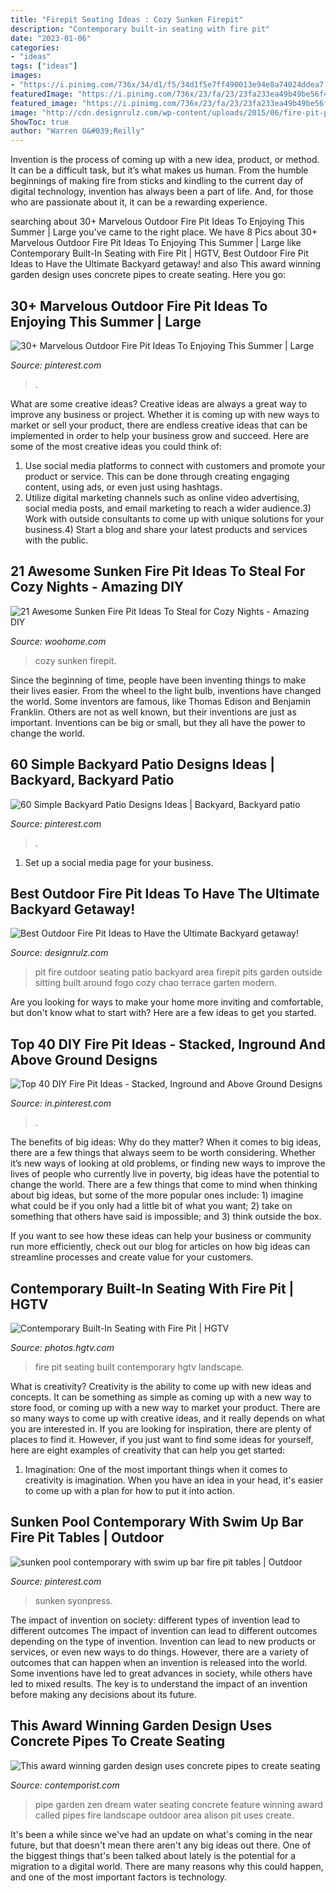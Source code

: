 ```yaml
---
title: "Firepit Seating Ideas : Cozy Sunken Firepit"
description: "Contemporary built-in seating with fire pit"
date: "2023-01-06"
categories:
- "ideas"
tags: ["ideas"]
images:
- "https://i.pinimg.com/736x/34/d1/f5/34d1f5e7ff490013e94e8a74024ddea7.jpg"
featuredImage: "https://i.pinimg.com/736x/23/fa/23/23fa233ea49b49be56f44b8ee47fc4a5.jpg"
featured_image: "https://i.pinimg.com/736x/23/fa/23/23fa233ea49b49be56f44b8ee47fc4a5.jpg"
image: "http://cdn.designrulz.com/wp-content/uploads/2015/06/fire-pit-patio-Design-Ideas-3.jpg"
ShowToc: true
author: "Warren O&#039;Reilly"
---
```



Invention is the process of coming up with a new idea, product, or method. It can be a difficult task, but it’s what makes us human. From the humble beginnings of making fire from sticks and kindling to the current day of digital technology, invention has always been a part of life. And, for those who are passionate about it, it can be a rewarding experience.

	

		
searching about 30+ Marvelous Outdoor Fire Pit Ideas To Enjoying This Summer | Large you've came to the right place. We have 8 Pics about 30+ Marvelous Outdoor Fire Pit Ideas To Enjoying This Summer | Large like Contemporary Built-In Seating with Fire Pit | HGTV, Best Outdoor Fire Pit Ideas to Have the Ultimate Backyard getaway! and also This award winning garden design uses concrete pipes to create seating. Here you go:
		
    
## 30+ Marvelous Outdoor Fire Pit Ideas To Enjoying This Summer | Large

<img loading=lazy src="https://i.pinimg.com/736x/e9/b1/40/e9b140f9801f8000689a0415125fa674.jpg" onerror="this.onerror=null;this.src='https://tse4.mm.bing.net/th?id=OIP.PpXLHno41LaSbAZT9u3dmwHaLS&amp;pid=15.1';" alt="30+ Marvelous Outdoor Fire Pit Ideas To Enjoying This Summer | Large">

_Source: pinterest.com_

>. 

	

What are some creative ideas?
Creative ideas are always a great way to improve any business or project. Whether it is coming up with new ways to market or sell your product, there are endless creative ideas that can be implemented in order to help your business grow and succeed. Here are some of the most creative ideas you could think of:
1) Use social media platforms to connect with customers and promote your product or service. This can be done through creating engaging content, using ads, or even just using hashtags.
2) Utilize digital marketing channels such as online video advertising, social media posts, and email marketing to reach a wider audience.3) Work with outside consultants to come up with unique solutions for your business.4) Start a blog and share your latest products and services with the public.

    
## 21 Awesome Sunken Fire Pit Ideas To Steal For Cozy Nights - Amazing DIY

<img loading=lazy src="https://www.woohome.com/wp-content/uploads/2017/09/sunken-firepit-for-cozy-nights-13.jpg" onerror="this.onerror=null;this.src='https://tse1.mm.bing.net/th?id=OIP.fAZP44aBZ1ZLmzyTeOTrMAHaJ4&amp;pid=15.1';" alt="21 Awesome Sunken Fire Pit Ideas To Steal for Cozy Nights - Amazing DIY">

_Source: woohome.com_

>cozy sunken firepit. 

	

Since the beginning of time, people have been inventing things to make their lives easier. From the wheel to the light bulb, inventions have changed the world. Some inventors are famous, like Thomas Edison and Benjamin Franklin. Others are not as well known, but their inventions are just as important. Inventions can be big or small, but they all have the power to change the world.

    
## 60 Simple Backyard Patio Designs Ideas | Backyard, Backyard Patio

<img loading=lazy src="https://i.pinimg.com/736x/34/d1/f5/34d1f5e7ff490013e94e8a74024ddea7.jpg" onerror="this.onerror=null;this.src='https://tse1.mm.bing.net/th?id=OIP.B7BUcLCp-xaBQ4vI92-TxQHaL-&amp;pid=15.1';" alt="60 Simple Backyard Patio Designs Ideas | Backyard, Backyard patio">

_Source: pinterest.com_

>. 

	

1. Set up a social media page for your business.

    
## Best Outdoor Fire Pit Ideas To Have The Ultimate Backyard Getaway!

<img loading=lazy src="http://cdn.designrulz.com/wp-content/uploads/2015/06/fire-pit-patio-Design-Ideas-3.jpg" onerror="this.onerror=null;this.src='https://tse1.mm.bing.net/th?id=OIP.taqC7-JYO18PveVwXmDnHQHaJ4&amp;pid=15.1';" alt="Best Outdoor Fire Pit Ideas to Have the Ultimate Backyard getaway!">

_Source: designrulz.com_

>pit fire outdoor seating patio backyard area firepit pits garden outside sitting built around fogo cozy chao terrace garten modern. 

	

Are you looking for ways to make your home more inviting and comfortable, but don't know what to start with? Here are a few ideas to get you started. 

    
## Top 40 DIY Fire Pit Ideas - Stacked, Inground And Above Ground Designs

<img loading=lazy src="https://i.pinimg.com/736x/e9/a1/ca/e9a1ca08822a4cd7f4592bb6ddcd4ef0.jpg" onerror="this.onerror=null;this.src='https://tse3.mm.bing.net/th?id=OIP.fXy83RwfW0j53NyWfVyCoQHaJ3&amp;pid=15.1';" alt="Top 40 DIY Fire Pit Ideas - Stacked, Inground and Above Ground Designs">

_Source: in.pinterest.com_

>. 

	

The benefits of big ideas: Why do they matter?
When it comes to big ideas, there are a few things that always seem to be worth considering. Whether it’s new ways of looking at old problems, or finding new ways to improve the lives of people who currently live in poverty, big ideas have the potential to change the world.
There are a few things that come to mind when thinking about big ideas, but some of the more popular ones include: 1) imagine what could be if you only had a little bit of what you want; 2) take on something that others have said is impossible; and 3) think outside the box.

If you want to see how these ideas can help your business or community run more efficiently, check out our blog for articles on how big ideas can streamline processes and create value for your customers.

    
## Contemporary Built-In Seating With Fire Pit | HGTV

<img loading=lazy src="https://hgtvhome.sndimg.com/content/dam/images/hgtv/fullset/2015/12/17/0/Studio-H-Landscape-Architecture_Wrate_5.jpg.rend.hgtvcom.616.924.suffix/1450366252621.jpeg" onerror="this.onerror=null;this.src='https://tse4.mm.bing.net/th?id=OIP.cNkBm34cWYLBb__vHNa2HAHaLH&amp;pid=15.1';" alt="Contemporary Built-In Seating with Fire Pit | HGTV">

_Source: photos.hgtv.com_

>fire pit seating built contemporary hgtv landscape. 

	

What is creativity?
Creativity is the ability to come up with new ideas and concepts. It can be something as simple as coming up with a new way to store food, or coming up with a new way to market your product. There are so many ways to come up with creative ideas, and it really depends on what you are interested in. If you are looking for inspiration, there are plenty of places to find it. However, if you just want to find some ideas for yourself, here are eight examples of creativity that can help you get started: 
1) Imagination: One of the most important things when it comes to creativity is imagination. When you have an idea in your head, it's easier to come up with a plan for how to put it into action.

    
## Sunken Pool Contemporary With Swim Up Bar Fire Pit Tables | Outdoor

<img loading=lazy src="https://i.pinimg.com/736x/23/fa/23/23fa233ea49b49be56f44b8ee47fc4a5.jpg" onerror="this.onerror=null;this.src='https://tse3.mm.bing.net/th?id=OIP.xRaiR6P_tZWE1XeKqjrj_AHaE1&amp;pid=15.1';" alt="sunken pool contemporary with swim up bar fire pit tables | Outdoor">

_Source: pinterest.com_

>sunken syonpress. 

	

The impact of invention on society: different types of invention lead to different outcomes
The impact of invention can lead to different outcomes depending on the type of invention. Invention can lead to new products or services, or even new ways to do things. However, there are a variety of outcomes that can happen when an invention is released into the world. Some inventions have led to great advances in society, while others have led to mixed results. The key is to understand the impact of an invention before making any decisions about its future.

    
## This Award Winning Garden Design Uses Concrete Pipes To Create Seating

<img loading=lazy src="http://www.contemporist.com/wp-content/uploads/2015/12/pipe-dream_071215_05.jpg" onerror="this.onerror=null;this.src='https://tse2.mm.bing.net/th?id=OIP._fHUxtix1n1MAJU7znO3CwHaLF&amp;pid=15.1';" alt="This award winning garden design uses concrete pipes to create seating">

_Source: contemporist.com_

>pipe garden zen dream water seating concrete feature winning award called pipes fire landscape outdoor area alison pit uses create. 

	

It's been a while since we've had an update on what's coming in the near future, but that doesn't mean there aren't any big ideas out there. One of the biggest things that's been talked about lately is the potential for a migration to a digital world. There are many reasons why this could happen, and one of the most important factors is technology.

